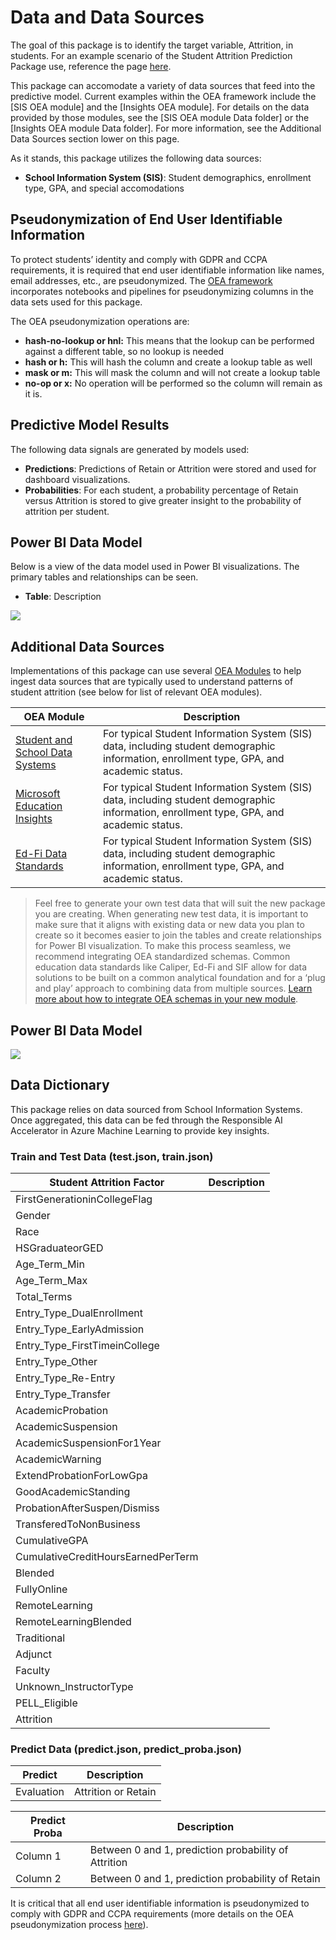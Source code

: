 # Data and Data Sources

The goal of this package is to identify the target variable, Attrition, in students. For an example scenario of the Student Attrition Prediction Package use, reference the page [here](https://learn.microsoft.com/en-us/azure/architecture/example-scenario/ai/student-attrition-prediction).

This package can accomodate a variety of data sources that feed into the predictive model. Current examples within the OEA framework include the [SIS OEA module] and the [Insights OEA module]. For details on the data provided by those modules, see the [SIS OEA module Data folder] or the [Insights OEA module Data folder]. For more information, see the Additional Data Sources section lower on this page.

As it stands, this package utilizes the following data sources:

* **School Information System (SIS)**: Student demographics, enrollment type, GPA, and special accomodations

## Pseudonymization of End User Identifiable Information

To protect students’ identity and comply with GDPR and CCPA requirements, it is required that end user identifiable information like names, email addresses, etc., are pseudonymized. The [OEA framework](https://github.com/microsoft/OpenEduAnalytics/tree/main/framework/synapse) incorporates notebooks and pipelines for pseudonymizing columns in the data sets used for this package.

The OEA pseudonymization operations are:

* **hash-no-lookup or hnl:** This means that the lookup can be performed against a different table, so no lookup is needed
* **hash or h:** This will hash the column and create a lookup table as well
* **mask or m:** This will mask the column and will not create a lookup table
* **no-op or x:** No operation will be performed so the column will remain as it is.

## Predictive Model Results

The following data signals are generated by models used:

* **Predictions**: Predictions of Retain or Attrition were stored and used for dashboard visualizations.
* **Probabilities**: For each student, a probability percentage of Retain versus Attrition is stored to give greater insight to the probability of attrition per student.

## Power BI Data Model

Below is a view of the data model used in Power BI visualizations. The primary tables and relationships can be seen.

* **Table**: Description

![](https://github.com/microsoft/OpenEduAnalytics/blob/main/packages/package_catalog/Predicting_Chronic_Absenteeism/docs/images/assets_for_test_data/pbi_data_model_for_test_data.png)

## Additional Data Sources

Implementations of this package can use several [OEA Modules](https://github.com/microsoft/OpenEduAnalytics/tree/main/modules) to help ingest data sources that are typically used to understand patterns of student attrition (see below for list of relevant OEA modules).  

| OEA Module | Description |
| --- | --- |
| [Student and School Data Systems](https://github.com/microsoft/OpenEduAnalytics/tree/main/modules/module_catalog/Student_and_School_Data_Systems/) | For typical Student Information System (SIS) data, including student demographic information, enrollment type, GPA, and academic status. |
| [Microsoft Education Insights](https://github.com/microsoft/OpenEduAnalytics/tree/main/modules/module_catalog/Microsoft_Education_Insights/) | For typical Student Information System (SIS) data, including student demographic information, enrollment type, GPA, and academic status. |
| [Ed-Fi Data Standards](https://github.com/microsoft/OpenEduAnalytics/tree/main/modules/module_catalog/Ed-Fi) | For typical Student Information System (SIS) data, including student demographic information, enrollment type, GPA, and academic status. |

> Feel free to generate your own test data that will suit the new package you are creating. When generating new test data, it is important to make sure that it aligns with existing data or new data you plan to create so it becomes easier to join the tables and create relationships for Power BI visualization. To make this process seamless, we recommend integrating OEA standardized schemas. Common education data standards like Caliper, Ed-Fi and SIF allow for data solutions to be built on a common analytical foundation and for a ‘plug and play’ approach to combining data from multiple sources.  [Learn more about how to integrate OEA schemas in your new module](https://github.com/microsoft/OpenEduAnalytics/tree/main/schemas).

## Power BI Data Model

![](https://github.com/microsoft/OpenEduAnalytics/tree/main/packages/package_catalog/Student_Attrition/powerbi/images/PBI_data_model.png)

## Data Dictionary

This package relies on data sourced from School Information Systems. Once aggregated, this data can be fed through the Responsible AI Accelerator in Azure Machine Learning to provide key insights.

### Train and Test Data (test.json, train.json)

| Student Attrition Factor | Description |
| --- | --- |
| FirstGenerationinCollegeFlag | |
| Gender | |
| Race | |
| HSGraduateorGED | |
| Age_Term_Min | |
| Age_Term_Max | |
| Total_Terms | |
| Entry_Type_DualEnrollment | |
| Entry_Type_EarlyAdmission | |
| Entry_Type_FirstTimeinCollege | |
| Entry_Type_Other | |
| Entry_Type_Re-Entry | |
| Entry_Type_Transfer | |
| AcademicProbation | |
| AcademicSuspension | |
| AcademicSuspensionFor1Year | |
| AcademicWarning | |
| ExtendProbationForLowGpa | |
| GoodAcademicStanding | |
| ProbationAfterSuspen/Dismiss | |
| TransferedToNonBusiness | |
| CumulativeGPA | |
| CumulativeCreditHoursEarnedPerTerm | |
| Blended | |
| FullyOnline | |
| RemoteLearning | |
| RemoteLearningBlended | |
| Traditional | |
| Adjunct | |
| Faculty | |
| Unknown_InstructorType | |
| PELL_Eligible | |
| Attrition | |

### Predict Data (predict.json, predict_proba.json)

| Predict | Description |
| --- | --- |
| Evaluation | Attrition or Retain |

| Predict Proba | Description |
| --- | --- |
| Column 1 | Between 0 and 1, prediction probability of Attrition |
| Column 2 | Between 0 and 1, prediction probability of Retain |

It is critical that all end user identifiable information is pseudonymized to comply with GDPR and CCPA requirements (more details on the OEA pseudonymization process [here](https://github.com/microsoft/OpenEduAnalytics/blob/main/packages/package_catalog/Predicting_Chronic_Absenteeism/data/README.md#pseudonymization-of-end-user-identifiable-information)).
